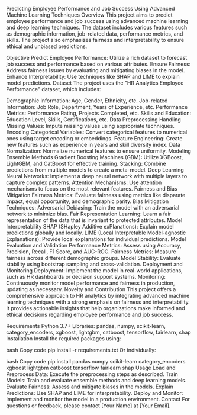 Predicting Employee Performance and Job Success Using Advanced Machine Learning Techniques
Overview
This project aims to predict employee performance and job success using advanced machine learning and deep learning techniques. The dataset includes various features such as demographic information, job-related data, performance metrics, and skills. The project also emphasizes fairness and interpretability to ensure ethical and unbiased predictions.

Objective
Predict Employee Performance: Utilize a rich dataset to forecast job success and performance based on various attributes.
Ensure Fairness: Address fairness issues by evaluating and mitigating biases in the model.
Enhance Interpretability: Use techniques like SHAP and LIME to explain model predictions.
Dataset
The project uses the "HR Analytics Employee Performance" dataset, which includes:

Demographic Information: Age, Gender, Ethnicity, etc.
Job-related Information: Job Role, Department, Years of Experience, etc.
Performance Metrics: Performance Rating, Projects Completed, etc.
Skills and Education: Education Level, Skills, Certifications, etc.
Data Preprocessing
Handling Missing Values: Impute missing values using appropriate techniques.
Encoding Categorical Variables: Convert categorical features to numerical ones using target encoding or embeddings.
Feature Engineering: Create new features such as experience in years and skill diversity index.
Data Normalization: Normalize numerical features to ensure uniformity.
Modeling
Ensemble Methods
Gradient Boosting Machines (GBM): Utilize XGBoost, LightGBM, and CatBoost for effective training.
Stacking: Combine predictions from multiple models to create a meta-model.
Deep Learning
Neural Networks: Implement a deep neural network with multiple layers to capture complex patterns.
Attention Mechanisms: Use attention mechanisms to focus on the most relevant features.
Fairness and Bias Mitigation
Fairness Metrics: Evaluate fairness using metrics like disparate impact, equal opportunity, and demographic parity.
Bias Mitigation Techniques:
Adversarial Debiasing: Train the model with an adversarial network to minimize bias.
Fair Representation Learning: Learn a fair representation of the data that is invariant to protected attributes.
Model Interpretability
SHAP (SHapley Additive exPlanations): Explain model predictions globally and locally.
LIME (Local Interpretable Model-agnostic Explanations): Provide local explanations for individual predictions.
Model Evaluation and Validation
Performance Metrics: Assess using Accuracy, Precision, Recall, F1 Score, and AUC-ROC.
Fairness Metrics: Measure fairness across different demographic groups.
Model Stability: Evaluate stability using bootstrap sampling and cross-validation.
Deployment and Monitoring
Deployment: Implement the model in real-world applications, such as HR dashboards or decision support systems.
Monitoring: Continuously monitor model performance and fairness in production, updating as necessary.
Novelty and Contribution
This project offers a comprehensive approach to HR analytics by integrating advanced machine learning techniques with a strong emphasis on fairness and interpretability. It provides actionable insights that help organizations make informed and ethical decisions regarding employee performance and job success.

Requirements
Python 3.7+
Libraries: pandas, numpy, scikit-learn, category_encoders, xgboost, lightgbm, catboost, tensorflow, fairlearn, shap
Installation
Install the required packages using:

bash
Copy code
pip install -r requirements.txt
Or individually:

bash
Copy code
pip install pandas numpy scikit-learn category_encoders xgboost lightgbm catboost tensorflow fairlearn shap
Usage
Load and Preprocess Data: Execute the preprocessing steps as described.
Train Models: Train and evaluate ensemble methods and deep learning models.
Evaluate Fairness: Assess and mitigate biases in the models.
Explain Predictions: Use SHAP and LIME for interpretability.
Deploy and Monitor: Implement and monitor the model in a production environment.
Contact
For questions or feedback, please contact [Your Name] at [Your Email].

